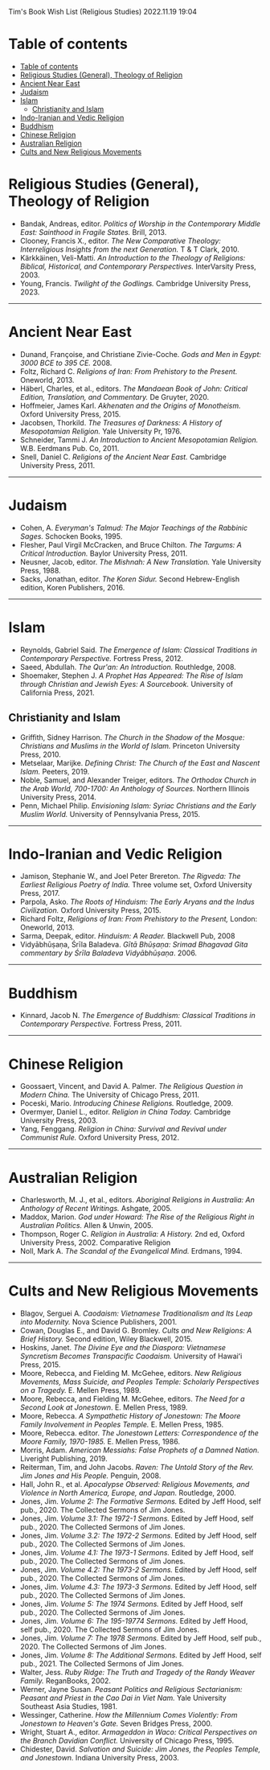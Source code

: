 Tim's Book Wish List (Religious Studies) 2022.11.19 19:04

# Table of contents

- [Table of contents](#table-of-contents)
- [Religious Studies (General), Theology of Religion](#religious-studies-general-theology-of-religion)
- [Ancient Near East](#ancient-near-east)
- [Judaism](#judaism)
- [Islam](#islam)
  - [Christianity and Islam](#christianity-and-islam)
- [Indo-Iranian and Vedic Religion](#indo-iranian-and-vedic-religion)
- [Buddhism](#buddhism)
- [Chinese Religion](#chinese-religion)
- [Australian Religion](#australian-religion)
- [Cults and New Religious Movements](#cults-and-new-religious-movements)

# Religious Studies (General), Theology of Religion
- Bandak, Andreas, editor. *Politics of Worship in the Contemporary Middle East: Sainthood in Fragile States.* Brill, 2013.
- Clooney, Francis X., editor. *The New Comparative Theology: Interreligious Insights from the next Generation.* T & T Clark, 2010.
- Kärkkäinen, Veli-Matti. *An Introduction to the Theology of Religions: Biblical, Historical, and Contemporary Perspectives.* InterVarsity Press, 2003.
- Young, Francis. *Twilight of the Godlings.* Cambridge University Press, 2023.

--- 

# Ancient Near East
- Dunand, Françoise, and Christiane Zivie-Coche. *Gods and Men in Egypt: 3000 BCE to 395 CE.* 2008.
- Foltz, Richard C. *Religions of Iran: From Prehistory to the Present.* Oneworld, 2013. 
- Häberl, Charles, et al., editors. *The Mandaean Book of John: Critical Edition, Translation, and Commentary.* De Gruyter, 2020.
- Hoffmeier, James Karl. *Akhenaten and the Origins of Monotheism.* Oxford University Press, 2015.
- Jacobsen, Thorkild. *The Treasures of Darkness: A History of Mesopotamian Religion.* Yale University Pr, 1976.
- Schneider, Tammi J. *An Introduction to Ancient Mesopotamian Religion.* W.B. Eerdmans Pub. Co, 2011.
- Snell, Daniel C. *Religions of the Ancient Near East.* Cambridge University Press, 2011.

---
 
# Judaism
- Cohen, A. *Everyman's Talmud: The Major Teachings of the Rabbinic Sages.* Schocken Books, 1995.
- Flesher, Paul Virgil McCracken, and Bruce Chilton. *The Targums: A Critical Introduction.* Baylor University Press, 2011.
- Neusner, Jacob, editor. *The Mishnah: A New Translation.* Yale University Press, 1988.
- Sacks, Jonathan, editor. *The Ḳoren Sidur.* Second Hebrew-English edition, Koren Publishers, 2016.

---

# Islam
- Reynolds, Gabriel Said. *The Emergence of Islam: Classical Traditions in Contemporary Perspective.* Fortress Press, 2012.
- Saeed, Abdullah. *The Qur'an: An Introduction.* Routhledge, 2008.
- Shoemaker, Stephen J. *A Prophet Has Appeared: The Rise of Islam through Christian and Jewish Eyes: A Sourcebook.* University of California Press, 2021.

## Christianity and Islam
- Griffith, Sidney Harrison. *The Church in the Shadow of the Mosque: Christians and Muslims in the World of Islam.* Princeton University Press, 2010.
- Metselaar, Marijke. *Defining Christ: The Church of the East and Nascent Islam.* Peeters, 2019.
- Noble, Samuel, and Alexander Treiger, editors. *The Orthodox Church in the Arab World, 700-1700: An Anthology of Sources.* Northern Illinois University Press, 2014.
- Penn, Michael Philip. *Envisioning Islam: Syriac Christians and the Early Muslim World.* University of Pennsylvania Press, 2015.

---

# Indo-Iranian and Vedic Religion
- Jamison, Stephanie W., and Joel Peter Brereton. *The Rigveda: The Earliest Religious Poetry of India.* Three volume set, Oxford University Press, 2017.
- Parpola, Asko. *The Roots of Hinduism: The Early Aryans and the Indus Civilization.* Oxford University Press, 2015.
- Richard Foltz, *Religions of Iran: From Prehistory to the Present,* London: Oneworld, 2013.
- Sarma, Deepak, editor. *Hinduism: A Reader.* Blackwell Pub, 2008
- Vidyābhūṣaṇa, Śrīla Baladeva. *Gītā Bhūṣaṇa: Srimad Bhagavad Gita commentary by Śrīla Baladeva Vidyābhūṣaṇa*. 2006.

---

# Buddhism
- Kinnard, Jacob N. *The Emergence of Buddhism: Classical Traditions in Contemporary Perspective.* Fortress Press, 2011.

---

# Chinese Religion
- Goossaert, Vincent, and David A. Palmer. *The Religious Question in Modern China.* The University of Chicago Press, 2011.
- Poceski, Mario. *Introducing Chinese Religions.* Routledge, 2009.
- Overmyer, Daniel L., editor. *Religion in China Today.* Cambridge University Press, 2003.
- Yang, Fenggang. *Religion in China: Survival and Revival under Communist Rule.* Oxford University Press, 2012.

---

# Australian Religion
- Charlesworth, M. J., et al., editors. *Aboriginal Religions in Australia: An Anthology of Recent Writings.* Ashgate, 2005.
- Maddox, Marion. *God under Howard: The Rise of the Religious Right in Australian Politics.* Allen & Unwin, 2005.
- Thompson, Roger C. *Religion in Australia: A History.* 2nd ed, Oxford University Press, 2002.
Comparative Religion
- Noll, Mark A. *The Scandal of the Evangelical Mind.* Erdmans, 1994.

---

# Cults and New Religious Movements
- Blagov, Serguei A. *Caodaism: Vietnamese Traditionalism and Its Leap into Modernity.* Nova Science Publishers, 2001.
- Cowan, Douglas E., and David G. Bromley. *Cults and New Religions: A Brief History.* Second edition, Wiley Blackwell, 2015.
- Hoskins, Janet. *The Divine Eye and the Diaspora: Vietnamese Syncretism Becomes Transpacific Caodaism.* University of Hawaiʻi Press, 2015.
- Moore, Rebecca, and Fielding M. McGehee, editors. *New Religious Movements, Mass Suicide, and Peoples Temple: Scholarly Perspectives on a Tragedy.* E. Mellen Press, 1989.
- Moore, Rebecca, and Fielding M. McGehee, editors. *The Need for a Second Look at Jonestown*. E. Mellen Press, 1989.
- Moore, Rebecca. *A Sympathetic History of Jonestown: The Moore Family Involvement in Peoples Temple.* E. Mellen Press, 1985.
- Moore, Rebecca. editor. *The Jonestown Letters: Correspondence of the Moore Family, 1970-1985.* E. Mellen Press, 1986.
- Morris, Adam. *American Messiahs: False Prophets of a Damned Nation.* Liveright Publishing, 2019.
- Reiterman, Tim, and John Jacobs. *Raven: The Untold Story of the Rev. Jim Jones and His People.* Penguin, 2008.
- Hall, John R., et al. *Apocalypse Observed: Religious Movements, and Violence in North America, Europe, and Japan.* Routledge, 2000.
- Jones, Jim. *Volume 2: The Formative Sermons.* Edited by Jeff Hood, self pub., 2020. The Collected Sermons of Jim Jones. 
- Jones, Jim. *Volume 3.1: The 1972-1 Sermons.* Edited by Jeff Hood, self pub., 2020. The Collected Sermons of Jim Jones. 
- Jones, Jim. *Volume 3.2: The 1972-2 Sermons.* Edited by Jeff Hood, self pub., 2020. The Collected Sermons of Jim Jones. 
- Jones, Jim. *Volume 4.1: The 1973-1 Sermons.* Edited by Jeff Hood, self pub., 2020. The Collected Sermons of Jim Jones. 
- Jones, Jim. *Volume 4.2: The 1973-2 Sermons.* Edited by Jeff Hood, self pub., 2020. The Collected Sermons of Jim Jones. 
- Jones, Jim. *Volume 4.3: The 1973-3 Sermons.* Edited by Jeff Hood, self pub., 2020. The Collected Sermons of Jim Jones. 
- Jones, Jim. *Volume 5: The 1974 Sermons.* Edited by Jeff Hood, self pub., 2020. The Collected Sermons of Jim Jones. 
- Jones, Jim. *Volume 6: The 195-19774 Sermons.* Edited by Jeff Hood, self pub., 2020. The Collected Sermons of Jim Jones. 
- Jones, Jim. *Volume 7: The 1978 Sermons.* Edited by Jeff Hood, self pub., 2020. The Collected Sermons of Jim Jones. 
- Jones, Jim. *Volume 8: The Additional Sermons.* Edited by Jeff Hood, self pub., 2021. The Collected Sermons of Jim Jones. 
- Walter, Jess. *Ruby Ridge: The Truth and Tragedy of the Randy Weaver Family.* ReganBooks, 2002.
- Werner, Jayne Susan. *Peasant Politics and Religious Sectarianism: Peasant and Priest in the Cao Dai in Viet Nam.* Yale University Southeast Asia Studies, 1981.
- Wessinger, Catherine. *How the Millennium Comes Violently: From Jonestown to Heaven's Gate.* Seven Bridges Press, 2000.
- Wright, Stuart A., editor. *Armageddon in Waco: Critical Perspectives on the Branch Davidian Conflict.* University of Chicago Press, 1995.
- Chidester, David. *Salvation and Suicide: Jim Jones, the Peoples Temple, and Jonestown.* Indiana University Press, 2003.